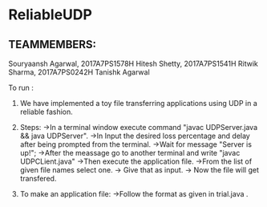 # ReliableUDP
## TEAMMEMBERS:
Souryaansh Agarwal, 2017A7PS1578H
Hitesh Shetty, 2017A7PS1541H
Ritwik Sharma, 2017A7PS0242H
Tanishk Agarwal

To run :

1. We have implemented a toy file transferring applications using UDP in a reliable fashion.


2. Steps:
	->In a terminal window execute command "javac UDPServer.java && java UDPServer".
	->In Input the desired loss percentage and delay after being prompted from the terminal.
	->Wait for message  "Server is up!";
	->After the meassage go to another terminal and write "javac UDPCLient.java"
	->Then execute the application file.
	->From the list of given file names select one.
	-> Give that as input.
	-> Now the file will get transfered.


3. To make an application file:
	->Follow the format as given in  trial.java .

